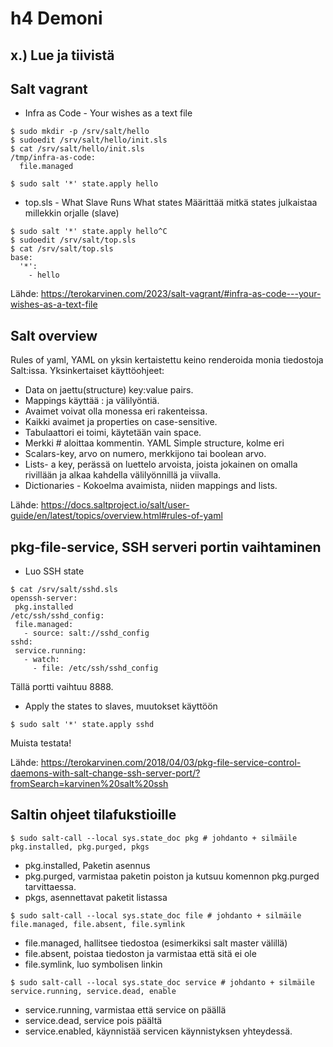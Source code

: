 # h4 Demoni
## x.) Lue ja tiivistä
## Salt vagrant
- Infra as Code - Your wishes as a text file

```
$ sudo mkdir -p /srv/salt/hello
$ sudoedit /srv/salt/hello/init.sls
$ cat /srv/salt/hello/init.sls
/tmp/infra-as-code:
  file.managed

$ sudo salt '*' state.apply hello
```
- top.sls - What Slave Runs What states
  Määrittää mitkä states julkaistaa millekkin orjalle (slave)

```
$ sudo salt '*' state.apply hello^C
$ sudoedit /srv/salt/top.sls
$ cat /srv/salt/top.sls
base:
  '*':
    - hello
```
Lähde: https://terokarvinen.com/2023/salt-vagrant/#infra-as-code---your-wishes-as-a-text-file
## Salt overview
Rules of yaml, YAML on yksin kertaistettu keino renderoida monia tiedostoja Salt:issa. 
Yksinkertaiset käyttöohjeet:
- Data on jaettu(structure) key:value pairs.
- Mappings käyttää : ja välilyöntiä.
- Avaimet voivat olla monessa eri rakenteissa.
- Kaikki avaimet ja properties on case-sensitive.
- Tabulaattori ei toimi, käytetään vain space.
- Merkki # aloittaa kommentin.
YAML Simple structure, kolme eri
- Scalars-key, arvo on numero, merkkijono tai boolean arvo.
- Lists- a key, perässä on luettelo arvoista, joista jokainen on omalla rivillään ja alkaa kahdella välilyönnillä ja viivalla.
- Dictionaries - Kokoelma avaimista, niiden mappings and lists.

Lähde: https://docs.saltproject.io/salt/user-guide/en/latest/topics/overview.html#rules-of-yaml
## pkg-file-service, SSH serveri portin vaihtaminen
- Luo SSH state
```
$ cat /srv/salt/sshd.sls
openssh-server:
 pkg.installed
/etc/ssh/sshd_config:
 file.managed:
   - source: salt://sshd_config
sshd:
 service.running:
   - watch:
     - file: /etc/ssh/sshd_config
```
Tällä portti vaihtuu 8888.

- Apply the states to slaves, muutokset käyttöön

```
$ sudo salt '*' state.apply sshd
```
Muista testata!

Lähde: https://terokarvinen.com/2018/04/03/pkg-file-service-control-daemons-with-salt-change-ssh-server-port/?fromSearch=karvinen%20salt%20ssh

## Saltin ohjeet tilafukstioille
```
$ sudo salt-call --local sys.state_doc pkg # johdanto + silmäile pkg.installed, pkg.purged, pkgs
```

- pkg.installed, Paketin asennus
- pkg.purged, varmistaa paketin poiston ja kutsuu komennon pkg.purged tarvittaessa.
- pkgs, asennettavat paketit listassa
```
$ sudo salt-call --local sys.state_doc file # johdanto + silmäile file.managed, file.absent, file.symlink
```

- file.managed, hallitsee tiedostoa (esimerkiksi salt master välillä)
- file.absent, poistaa tiedoston ja varmistaa että sitä ei ole
- file.symlink, luo symbolisen linkin

```
$ sudo salt-call --local sys.state_doc service # johdanto + silmäile service.running, service.dead, enable

```
- service.running, varmistaa että service on päällä
- service.dead, service pois päältä
- service.enabled, käynnistää servicen käynnistyksen yhteydessä.


 

